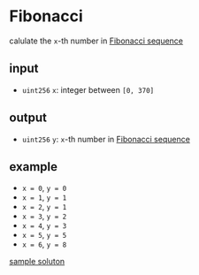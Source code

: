 # Fibonacci

calulate the `x`-th number in [Fibonacci sequence](https://en.wikipedia.org/wiki/Fibonacci_number)

## input

- `uint256` `x`: integer between `[0, 370]`

## output

- `uint256` `y`: `x`-th number in [Fibonacci sequence](https://en.wikipedia.org/wiki/Fibonacci_number)

## example

- `x = 0`, `y = 0`
- `x = 1`, `y = 1`
- `x = 2`, `y = 1`
- `x = 3`, `y = 2`
- `x = 4`, `y = 3`
- `x = 5`, `y = 5`
- `x = 6`, `y = 8`

[sample soluton](Solution.sol)
